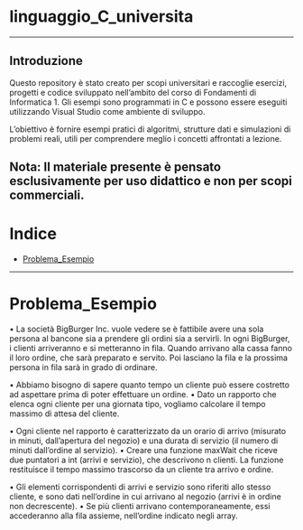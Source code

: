 # linguaggio_C_universita
---
## Introduzione
Questo repository è stato creato per scopi universitari e raccoglie esercizi, progetti e codice sviluppato nell’ambito del corso di Fondamenti di Informatica 1.
Gli esempi sono programmati in C e possono essere eseguiti utilizzando Visual Studio come ambiente di sviluppo.

L’obiettivo è fornire esempi pratici di algoritmi, strutture dati e simulazioni di problemi reali, utili per comprendere meglio i concetti affrontati a lezione.

Nota: Il materiale presente è pensato esclusivamente per uso didattico e non per scopi commerciali.
---
# Indice
- [Problema_Esempio](#Problema_Esempio)
---
# Problema_Esempio
 • La società BigBurger Inc. vuole vedere se è fattibile avere una sola 
persona al bancone sia a prendere gli ordini sia a servirli. In ogni 
BigBurger, i clienti arriveranno e si metteranno in fila. Quando arrivano 
alla cassa fanno il loro ordine, che sarà preparato e servito. Poi lasciano 
la fila e la prossima persona in fila sarà in grado di ordinare.

• Abbiamo bisogno di sapere quanto tempo un cliente può essere costretto 
ad aspettare prima di poter effettuare un ordine. 
• Dato un rapporto che elenca ogni cliente per una giornata tipo, vogliamo 
calcolare il tempo massimo di attesa del cliente. 

• Ogni cliente nel rapporto è caratterizzato da un orario di arrivo (misurato 
in minuti, dall’apertura del negozio) e una durata di servizio (il numero di 
minuti dall’ordine al servizio).
 • Creare una funzione maxWait che riceve due puntatori a int (arrivi e 
servizio), che descrivono n clienti. La funzione restituisce il tempo 
massimo trascorso da un cliente tra arrivo e ordine. 

 • Gli elementi corrispondenti di arrivi e servizio sono riferiti allo stesso 
cliente, e sono dati nell’ordine in cui arrivano al negozio (arrivi è in ordine 
non decrescente).
 • Se più clienti arrivano contemporaneamente, essi accederanno alla fila 
assieme, nell’ordine indicato negli array.
